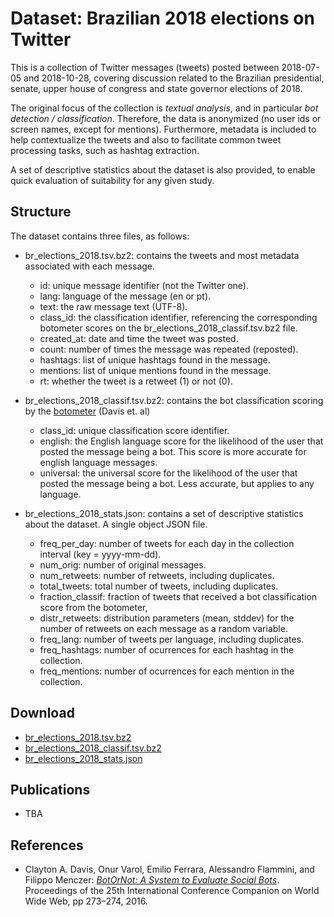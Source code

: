 # Dataset: Brazilian 2018 elections on Twitter
This is a collection of Twitter messages (tweets) posted between 2018-07-05 and 2018-10-28, covering discussion related to the Brazilian presidential, senate, upper house of congress and state governor elections of 2018.

The original focus of the collection is *textual analysis*, and in particular *bot detection / classification*. Therefore, the data is anonymized (no user ids or screen names, except for mentions). Furthermore, metadata is included to help contextualize the tweets and also to facilitate common tweet processing tasks, such as hashtag extraction.

A set of descriptive statistics about the dataset is also provided, to enable quick evaluation of suitability for any given study.

## Structure
The dataset contains three files, as follows:
* br_elections_2018.tsv.bz2: contains the tweets and most metadata associated with each message.
  - id: unique message identifier (not the Twitter one).
  - lang: language of the message (en or pt).
  - text: the raw message text (UTF-8).
  - class_id: the classification identifier, referencing the corresponding botometer scores on the br_elections_2018_classif.tsv.bz2 file.
  - created_at: date and time the tweet was posted.
  - count: number of times the message was repeated (reposted).
  - hashtags: list of unique hashtags found in the message.
  - mentions: list of unique mentions found in the message.	
  - rt: whether the tweet is a retweet (1) or not (0).

* br_elections_2018_classif.tsv.bz2: contains the bot classification scoring by the [botometer](https://botometer.osome.iu.edu/) (Davis et. al)
  - class_id: unique classification score identifier.
  - english: the English language score for the likelihood of the user that posted the message being a bot. This score is more accurate for english language messages.
  - universal: the universal score for the likelihood of the user that posted the message being a bot. Less accurate, but applies to any language.

* br_elections_2018_stats.json: contains a set of descriptive statistics about the dataset. A single object JSON file.
  - freq_per_day: number of tweets for each day in the collection interval (key = yyyy-mm-dd).
  - num_orig: number of original messages.
  - num_retweets: number of retweets, including duplicates.
  - total_tweets: total number of tweets, including duplicates.
  - fraction_classif: fraction of tweets that received a bot classification score from the botometer,
  - distr_retweets: distribution parameters (mean, stddev) for the number of retweets on each message as a random variable.
  - freq_lang: number of tweets per language, including duplicates.
  - freq_hashtags: number of ocurrences for each hashtag in the collection.
  - freq_mentions: number of ocurrences for each mention in the collection.

## Download
* [br_elections_2018.tsv.bz2](https://drive.google.com/file/d/1DJprwtF52kV4z5ZEjDUo9sTS-nzNQ9ar/view?usp=sharing)
* [br_elections_2018_classif.tsv.bz2](https://drive.google.com/file/d/1E0Lq2xUkIc09sWyriDeVSdw-dTzjZ1rG/view?usp=sharing)
* [br_elections_2018_stats.json](https://raw.githubusercontent.com/labcores/br_elections_2018/main/br_elections_2018_stats.json)


## Publications
* TBA


## References
* Clayton A. Davis, Onur Varol, Emilio Ferrara, Alessandro Flammini, and Filippo Menczer: *[BotOrNot: A System to Evaluate Social Bots](https://dl.acm.org/doi/10.1145/2872518.2889302)*. Proceedings of the 25th International Conference Companion on World Wide Web, pp 273–274, 2016.
